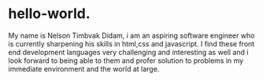 # hello-world.
My name is Nelson Timbvak Didam, i am an aspiring software engineer who is currently sharpening his skills in html,css and javascript. I find these front end development languages very challenging and interesting as well and i look forward to being able to them and profer solution to problems in my immediate environment and the world at large. 
